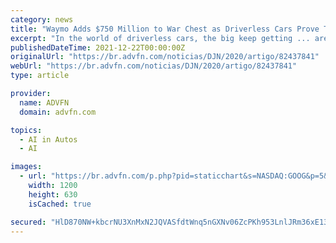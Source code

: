 ```yaml
---
category: news
title: "Waymo Adds $750 Million to War Chest as Driverless Cars Prove Tough to Deploy"
excerpt: "In the world of driverless cars, the big keep getting ... are going to big companies rather than unproven startups as the artificial intelligence technology has proven harder to deploy than ..."
publishedDateTime: 2021-12-22T00:00:00Z
originalUrl: "https://br.advfn.com/noticias/DJN/2020/artigo/82437841"
webUrl: "https://br.advfn.com/noticias/DJN/2020/artigo/82437841"
type: article

provider:
  name: ADVFN
  domain: advfn.com

topics:
  - AI in Autos
  - AI

images:
  - url: "https://br.advfn.com/p.php?pid=staticchart&s=NASDAQ:GOOG&p=5&t=52"
    width: 1200
    height: 630
    isCached: true

secured: "HlD870NW+kbcrNU3XnMxN2JQVASfdtWnq5nGXNv06ZcPKh953LnlJRm36xE13/bHQnh9ljPmV0SpNPGB66vmwgy9aHd7iYrsOdxXohaGJ1kkFIhoKC+WaL4uMYZ77qBqxq79cUTF+3NSk5zcBuZQ9RqBdeNBG//oA57SmRIHB6BRhFgVxgeHTc952mhIrDVBiNbPGINXP2gfx/BUtssQLlWx1MIglfIk344776MBBDg66VC+7gc5VExNick/idou9PVy44w2VE/NzihkLzptcQHhi/NSOCbHbFsrxYdzfJH6Zmm40LvqttIjfh8ruQ41egNZ8HcpjErKBI86ZzCMI3dsSiOMBu+EW02itaNbMEo=;4tmk/+waNzObL4ITfdRJQQ=="
---
```


